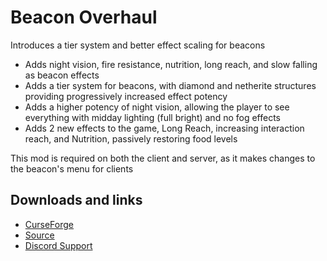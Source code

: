 # Beacon Overhaul
Introduces a tier system and better effect scaling for beacons

- Adds night vision, fire resistance, nutrition, long reach, and slow falling as beacon effects
- Adds a tier system for beacons, with diamond and netherite structures providing progressively increased effect potency
- Adds a higher potency of night vision, allowing the player to see everything with midday lighting (full bright) and no fog effects
- Adds 2 new effects to the game, Long Reach, increasing interaction reach, and Nutrition, passively restoring food levels

This mod is required on both the client and server, as it makes changes to the beacon's menu for clients

## Downloads and links
- [CurseForge](https://www.curseforge.com/minecraft/mc-mods/beaconoverhaul)
- [Source](https://github.com/ChloeDawn/BeaconOverhaul)
- [Discord Support](https://discord.gg/ZFwAZaw)